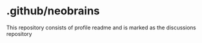 # .github/neobrains

This repository consists of profile readme and is marked as the discussions repository
